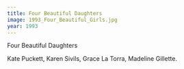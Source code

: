 ```yaml
---
title: Four Beautiful Daughters
image: 1993_Four_Beautiful_Girls.jpg
year: 1993
---
```

Four Beautiful Daughters

Kate Puckett, Karen Sivils, Grace La Torra, Madeline Gillette.